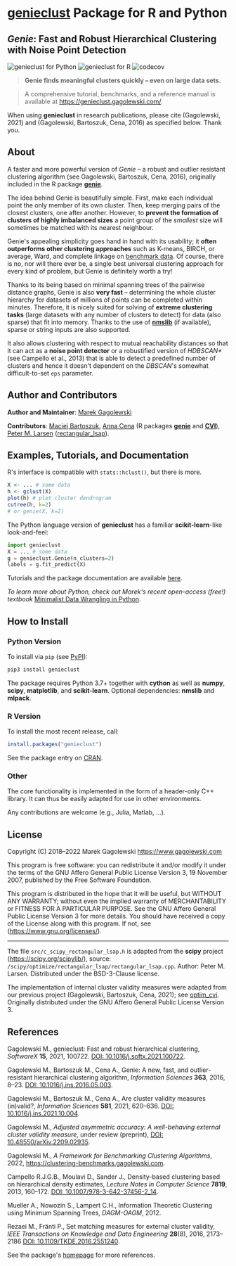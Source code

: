 # [**genieclust**](https://genieclust.gagolewski.com/) Package for R and Python

## *Genie*: Fast and Robust Hierarchical Clustering with Noise Point Detection


![genieclust for Python](https://github.com/gagolews/genieclust/workflows/genieclust%20for%20Python/badge.svg)
![genieclust for R](https://github.com/gagolews/genieclust/workflows/genieclust%20for%20R/badge.svg)
![codecov](https://codecov.io/gh/gagolews/genieclust/branch/master/graph/badge.svg)


> **Genie finds meaningful clusters quickly – even on large data sets.**

> A comprehensive tutorial, benchmarks, and a reference manual is available
at <https://genieclust.gagolewski.com/>.

When using **genieclust** in research publications, please
cite (Gagolewski, 2021) and (Gagolewski, Bartoszuk, Cena, 2016)
as specified below. Thank you.


## About

A faster and more powerful version of *Genie* – a robust and outlier
resistant clustering algorithm (see Gagolewski, Bartoszuk, Cena, 2016),
originally included in the R package
[**genie**](https://CRAN.R-project.org/package=genie).

The idea behind Genie is beautifully simple. First, make each individual
point the only member of its own cluster. Then, keep merging pairs
of the closest clusters, one after another. However, to **prevent
the formation of clusters of highly imbalanced sizes** a point group of
the *smallest* size will sometimes be matched with its nearest neighbour.

Genie's appealing simplicity goes hand in hand with its usability;
it **often outperforms other clustering approaches**
such as K-means, BIRCH, or average, Ward, and complete linkage
on [benchmark data](https://github.com/gagolews/clustering-benchmarks/).
Of course, there is no, nor will there ever be, a single best
universal clustering approach for every kind of problem, but Genie
is definitely worth a try!

Thanks to its being based on minimal spanning trees of the pairwise distance
graphs, Genie is also **very fast** – determining the whole cluster hierarchy
for datasets of millions of points can be completed within minutes. Therefore,
it is nicely suited for solving of **extreme clustering tasks** (large datasets
with any number of clusters to detect) for data (also sparse) that fit into
memory. Thanks to the use of [**nmslib**](https://github.com/nmslib/nmslib)
(if available), sparse or string inputs are also supported.

It also allows clustering with respect to mutual reachability distances
so that it can act as a **noise point detector** or a
robustified version of *HDBSCAN\**  (see Campello et al., 2013)
that is able to detect a predefined
number of clusters and hence it doesn't dependent on the *DBSCAN*'s somewhat
difficult-to-set `eps` parameter.



## Author and Contributors

**Author and Maintainer**: [Marek Gagolewski](https://www.gagolewski.com)

**Contributors**:
[Maciej Bartoszuk](http://bartoszuk.rexamine.com),
[Anna Cena](https://cena.rexamine.com) (R packages
[**genie**](https://CRAN.R-project.org/package=genie)
and [**CVI**](https://github.com/gagolews/optim_cvi)),
[Peter M. Larsen](https://github.com/pmla/)
([rectangular_lsap](https://github.com/scipy/scipy/blob/main/scipy/optimize/rectangular_lsap/rectangular_lsap.cpp)).




## Examples, Tutorials, and Documentation

R's interface is compatible with `stats::hclust()`, but there is more.

```r
X <- ... # some data
h <- gclust(X)
plot(h) # plot cluster dendrogram
cutree(h, k=2)
# or genie(X, k=2)
```

The Python language version of **genieclust** has a familiar
**scikit-learn**-like look-and-feel:

```python
import genieclust
X = ... # some data
g = genieclust.Genie(n_clusters=2)
labels = g.fit_predict(X)
```

Tutorials and the package documentation are available
[here](https://genieclust.gagolewski.com/).

*To learn more about Python, check out Marek's recent open-access (free!) textbook*
[Minimalist Data Wrangling in Python](https://datawranglingpy.gagolewski.com/).


## How to Install


### Python Version



To install via `pip` (see [PyPI](https://pypi.org/project/genieclust/)):

```bash
pip3 install genieclust
```

The package requires Python 3.7+ together with **cython** as well as
**numpy**, **scipy**, **matplotlib**, and **scikit-learn**.
Optional dependencies: **nmslib** and **mlpack**.







### R Version


To install the most recent release, call:

```r
install.packages("genieclust")
```

See the package entry on
[CRAN](https://CRAN.R-project.org/package=genieclust).




### Other

The core functionality is implemented in the form of a header-only
C++ library. It can thus be easily adapted for use in
other environments.

Any contributions are welcome (e.g., Julia, Matlab, ...).




## License

Copyright (C) 2018–2022 Marek Gagolewski <https://www.gagolewski.com>

This program is free software: you can redistribute it and/or modify it
under the terms of the GNU Affero General Public License Version 3, 19
November 2007, published by the Free Software Foundation.

This program is distributed in the hope that it will be useful, but
WITHOUT ANY WARRANTY; without even the implied warranty of
MERCHANTABILITY or FITNESS FOR A PARTICULAR PURPOSE. See the GNU Affero
General Public License Version 3 for more details. You should have
received a copy of the License along with this program. If not, see
(https://www.gnu.org/licenses/).

--------------

The file `src/c_scipy_rectangular_lsap.h` is adapted from the
**scipy** project (https://scipy.org/scipylib/), source:
`/scipy/optimize/rectangular_lsap/rectangular_lsap.cpp`.
Author: Peter M. Larsen. Distributed under the BSD-3-Clause license.

The implementation of internal cluster validity measures
were adapted from our previous project (Gagolewski, Bartoszuk, Cena, 2021);
see [optim_cvi](https://github.com/gagolews/optim_cvi).
Originally distributed under the GNU Affero General Public License Version 3.


## References

Gagolewski M., genieclust: Fast and robust hierarchical clustering,
*SoftwareX* **15**, 2021, 100722.
[DOI: 10.1016/j.softx.2021.100722](https://doi.org/10.1016/j.softx.2021.100722).

Gagolewski M., Bartoszuk M., Cena A., Genie: A new, fast, and
outlier-resistant hierarchical clustering algorithm, *Information
Sciences* **363**, 2016, 8–23.
[DOI: 10.1016/j.ins.2016.05.003](https://doi.org/10.1016/j.ins.2016.05.003).

Gagolewski M., Bartoszuk M., Cena A., Are cluster validity measures (in)valid?,
*Information Sciences* **581**, 2021, 620–636.
[DOI: 10.1016/j.ins.2021.10.004](https://doi.org/10.1016/j.ins.2021.10.004).

Gagolewski M., *Adjusted asymmetric accuracy: A well-behaving external
cluster validity measure*, under review (preprint),
[DOI: 10.48550/arXiv.2209.02935](https://doi.org/10.48550/arXiv.2209.02935).

Gagolewski M., *A Framework for Benchmarking Clustering Algorithms*,
2022, <https://clustering-benchmarks.gagolewski.com>.

Campello R.J.G.B., Moulavi D., Sander J.,
Density-based clustering based on hierarchical density estimates,
*Lecture Notes in Computer Science* **7819**, 2013, 160–172.
[DOI: 10.1007/978-3-642-37456-2_14](https://doi.org/10.1007/978-3-642-37456-2_14).

Mueller A., Nowozin S., Lampert C.H., Information Theoretic Clustering
using Minimum Spanning Trees, *DAGM-OAGM*, 2012.

Rezaei M., Fränti P., Set matching measures for external cluster validity,
*IEEE Transactions on Knowledge and Data Engineering* **28**(8), 2016,
2173–2186 [DOI: 10.1109/TKDE.2016.2551240](https://doi.org/10.1109/TKDE.2016.2551240).

See the package's [homepage](https://genieclust.gagolewski.com) for more
references.
